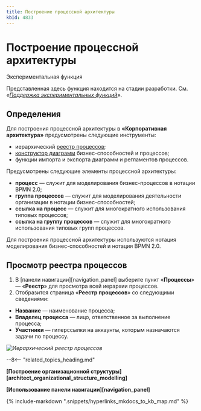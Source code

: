 ```yaml
---
title: Построение процессной архитектуры
kbId: 4833
---
```


# Построение процессной архитектуры

Экспериментальная функция

Представленная здесь функция находится на стадии разработки. См. *«[Поддержка экспериментальных функций](https://kb.comindware.ru/article.php?id=4579#mcetoc_1hsfq7ksu2)»*.

## Определения

Для построения процессной архитектуры в **«Корпоративная архитектура»** предусмотрены следующие инструменты:

- иерархический [реестр процессов](#mcetoc_1h7v7ph040);
- [конструктор диаграмм](https://kb.comindware.ru/article.php?id=2356) бизнес-способностей и процессов;
- функции импорта и экспорта диаграмм и регламентов процессов.

Предусмотрены следующие элементы процессной архитектуры:

- **процесс** — служит для моделирования бизнес-процессов в нотации BPMN 2.0;
- **группа процессов** — служит для моделирования деятельности организации в нотации бизнес-способностей;
- **ссылка на процесс** — служит для многократного использования типовых процессов;
- **ссылка на группу процессов** — служит для многократного использования типовых групп процессов.

Для построения процессной архитектуры используются нотация моделирования бизнес-способностей и нотация BPMN 2.0.

## Просмотр реестра процессов

1. В [панели навигации][navigation_panel] выберите пункт «**Процессы**» — «**Реестр**» для просмотра всей иерархии процессов.
2. Отобразится страница «**Реестр процессов**» со следующими сведениями:

- **Название** — наименование процесса;
- **Владелец процесса** — лицо, ответственное за выполнение процесса;
- **Участники** — гиперссылки на аккаунты, которым назначаются задачи по процессу.

_![Иерархический реестр процессов](https://kb.comindware.ru/assets/process_architecture_modeling_registry.png)_

--8<-- "related_topics_heading.md"

**[Построение организационной структуры][architect_organizational_structure_modelling]**

**[Использование панели навигации][navigation_panel]**

{% include-markdown ".snippets/hyperlinks_mkdocs_to_kb_map.md" %}
